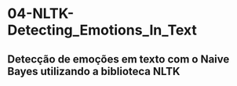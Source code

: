 # 04-NLTK-Detecting_Emotions_In_Text

## **Detecção de emoções em texto com o Naive Bayes utilizando a biblioteca NLTK**
